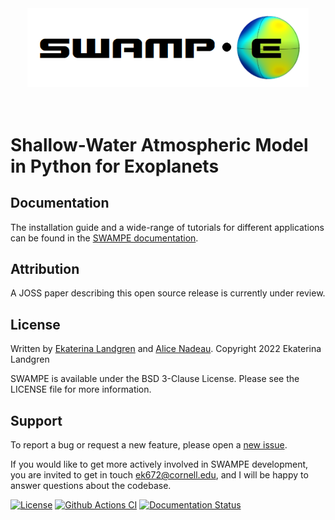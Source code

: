 
   <div align="center">
   <img src="docs/_static/SWAMPE_logo.png" width="450px">
   </img>
   <br/>
   </div>
   <br/><br/>


# Shallow-Water Atmospheric Model in Python for Exoplanets



Documentation
-------------

The installation guide and a wide-range of tutorials for different applications
can be found in the [SWAMPE documentation](https://swampe.readthedocs.io). 

Attribution
-----------

A JOSS paper describing this open source release is currently under review.

License
-------
Written by [Ekaterina Landgren](https://github.com/kathlandgren) and [Alice Nadeau](https://github.com/Alice-N).
Copyright 2022 Ekaterina Landgren

SWAMPE is available under the BSD 3-Clause License.
Please see the LICENSE file for more information.

Support
-------


To report a bug or request a new feature, please open a [new issue](https://github.com/kathlandgren/SWAMPE/issues/new).

If you would like to get more actively involved in SWAMPE development, you are invited to get in touch ek672@cornell.edu,
and I will be happy to answer questions about the codebase.

[![License](https://img.shields.io/badge/License-BSD_3--Clause-blue.svg)](https://opensource.org/licenses/BSD-3-Clause)
[![Github Actions CI](https://github.com/kathlandgren/SWAMPE/actions/workflows/main.yml/badge.svg)](https://github.com/kathlandgren/SWAMPE/actions/workflows/main.yml)
[![Documentation Status](https://readthedocs.org/projects/swampe/badge/?version=latest)](https://swampe.readthedocs.io/en/latest/?badge=latest)
